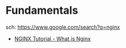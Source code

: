 # Fundamentals
sch: https://www.google.com/search?q=nginx
- [NGINX Tutorial - What is Nginx](https://youtu.be/iInUBOVeBCc)
